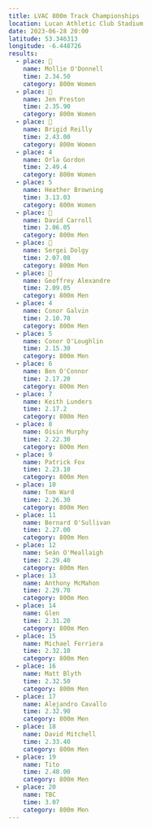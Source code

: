 ```yaml
---
title: LVAC 800m Track Championships
location: Lucan Athletic Club Stadium  
date: 2023-06-28 20:00
latitude: 53.346313 
longitude: -6.448726
results:
  - place: 🥇
    name: Mollie O'Donnell
    time: 2.34.50
    category: 800m Women
  - place: 🥈
    name: Jen Preston
    time: 2.35.90
    category: 800m Women
  - place: 🥉
    name: Brigid Reilly
    time: 2.43.00
    category: 800m Women
  - place: 4
    name: Orla Gordon
    time: 2.49.4
    category: 800m Women
  - place: 5
    name: Heather Browning
    time: 3.13.03
    category: 800m Women
  - place: 🥇
    name: David Carroll
    time: 2.06.05
    category: 800m Men
  - place: 🥈
    name: Sergei Dolgy
    time: 2.07.08
    category: 800m Men
  - place: 🥉
    name: Geoffrey Alexandre
    time: 2.09.05
    category: 800m Men
  - place: 4
    name: Conor Galvin
    time: 2.10.70
    category: 800m Men
  - place: 5
    name: Conor O'Loughlin
    time: 2.15.30
    category: 800m Men
  - place: 6
    name: Ben O'Connor
    time: 2.17.20
    category: 800m Men
  - place: 7
    name: Keith Lunders
    time: 2.17.2
    category: 800m Men
  - place: 8
    name: Oisin Murphy
    time: 2.22.30
    category: 800m Men
  - place: 9
    name: Patrick Fox
    time: 2.23.10
    category: 800m Men
  - place: 10
    name: Tom Ward
    time: 2.26.30
    category: 800m Men
  - place: 11
    name: Bernard O'Sullivan
    time: 2.27.00
    category: 800m Men
  - place: 12
    name: Seán O'Meallaigh
    time: 2.29.40
    category: 800m Men    
  - place: 13
    name: Anthony McMahon
    time: 2.29.70
    category: 800m Men
  - place: 14
    name: Glen
    time: 2.31.20
    category: 800m Men
  - place: 15
    name: Michael Ferriera
    time: 2.32.10
    category: 800m Men
  - place: 16
    name: Matt Blyth
    time: 2.32.50
    category: 800m Men
  - place: 17
    name: Alejandro Cavallo
    time: 2.32.90
    category: 800m Men
  - place: 18
    name: David Mitchell
    time: 2.33.40
    category: 800m Men
  - place: 19
    name: Tito
    time: 2.48.00
    category: 800m Men
  - place: 20
    name: TBC
    time: 3.07
    category: 800m Men
---
```

